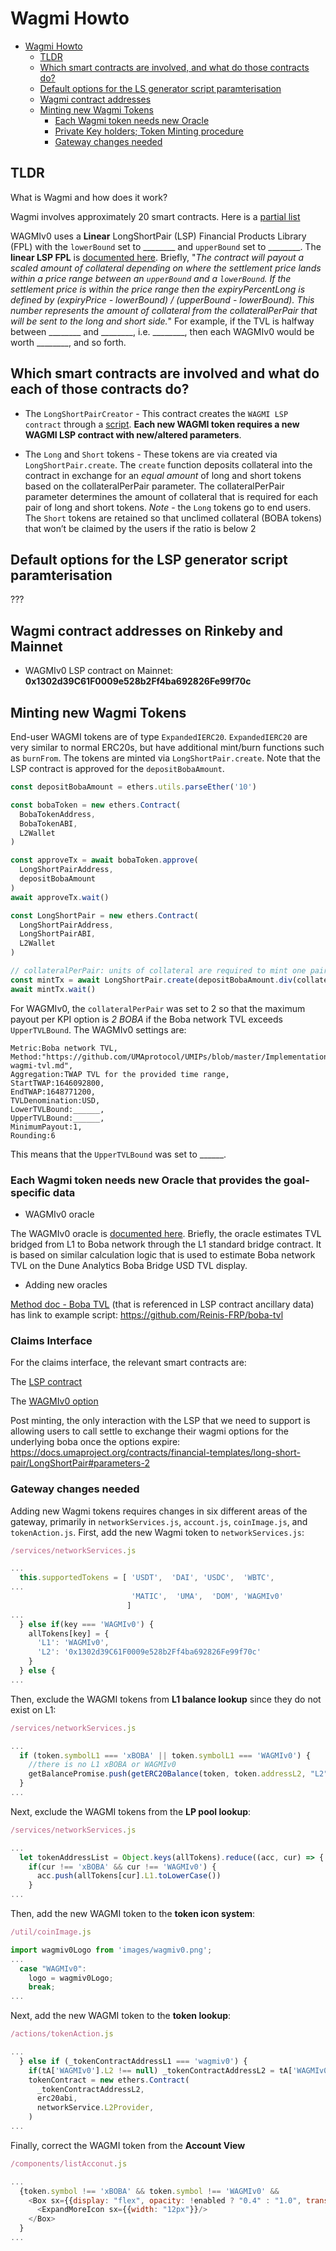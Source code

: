 # Wagmi Howto

- [Wagmi Howto](#wagmi-howto)
  * [TLDR](#tldr)
  * [Which smart contracts are involved, and what do those contracts do?](#which-smart-contracts-are-involved--and-what-do-those-contracts-do-)
  * [Default options for the LS generator script paramterisation](#default-options-for-the-ls-generator-script-paramterisation)
  * [Wagmi contract addresses](#wagmi-contract-addresses)
  * [Minting new Wagmi Tokens](#minting-new-wagmi-tokens)
    + [Each Wagmi token needs new Oracle](#each-wagmi-token-needs-new-oracle)
    + [Private Key holders; Token Minting procedure](#private-key-holders--token-minting-procedure)
    + [Gateway changes needed](#gateway-changes-needed)

## TLDR

What is Wagmi and how does it work?

Wagmi involves approximately 20 smart contracts. Here is a [partial list](https://github.com/UMAprotocol/protocol/blob/master/packages/core/networks/288.json)

WAGMIv0 uses a **Linear** LongShortPair (LSP) Financial Products Library (FPL) with the `lowerBound` set to ________ and `upperBound` set to ________. The **linear LSP FPL** is [documented here](https://github.com/UMAprotocol/protocol/blob/master/packages/core/contracts/financial-templates/common/financial-product-libraries/long-short-pair-libraries/LinearLongShortPairFinancialProductLibrary.sol). Briefly, "_The contract will payout a scaled amount of collateral depending on where the settlement price lands within a price range between an `upperBound` and a `lowerBound`. If the settlement price is within the price range then the expiryPercentLong is defined by (expiryPrice - lowerBound) / (upperBound - lowerBound). This number represents the amount of collateral from the collateralPerPair that will be sent to the long and short side._" For example, if the TVL is halfway between ________ and ________, i.e. ________, then each WAGMIv0 would be worth ________, and so forth.

## Which smart contracts are involved and what do each of those contracts do?

* The `LongShortPairCreator` - This contract creates the `WAGMI LSP contract` through a [script](https://github.com/UMAprotocol/launch-lsp). **Each new WAGMI token requires a new WAGMI LSP contract with new/altered parameters**.

* The `Long` and `Short` tokens - These tokens are via created via `LongShortPair.create`. The `create` function deposits collateral into the contract in exchange for an *equal amount* of long and short tokens based on the collateralPerPair parameter. The collateralPerPair parameter determines the amount of collateral that is required for each pair of long and short tokens. *Note* - the `Long` tokens go to end users. The `Short` tokens are retained so that unclimed collateral (BOBA tokens) that won’t be claimed by the users if the ratio is below 2

## Default options for the LSP generator script paramterisation

???

## Wagmi contract addresses on Rinkeby and Mainnet

* WAGMIv0 LSP contract on Mainnet: **0x1302d39C61F0009e528b2Ff4ba692826Fe99f70c**

## Minting new Wagmi Tokens

End-user WAGMI tokens are of type `ExpandedIERC20`. `ExpandedIERC20` are very similar to normal ERC20s, but have additional mint/burn functions such as `burnFrom`. The tokens are minted via `LongShortPair.create`. Note that the LSP contract is approved for the `depositBobaAmount`.

```js
const depositBobaAmount = ethers.utils.parseEther('10')

const bobaToken = new ethers.Contract(
  BobaTokenAddress,
  BobaTokenABI,
  L2Wallet
)

const approveTx = await bobaToken.approve(
  LongShortPairAddress,
  depositBobaAmount
)
await approveTx.wait()

const LongShortPair = new ethers.Contract(
  LongShortPairAddress,
  LongShortPairABI,
  L2Wallet
)

// collateralPerPair: units of collateral are required to mint one pair of synthetic tokens
const mintTx = await LongShortPair.create(depositBobaAmount.div(collateralPerPair)) 
await mintTx.wait()
```

For WAGMIv0, the `collateralPerPair` was set to 2 so that the maximum payout per KPI option is *2 BOBA* if the Boba network TVL exceeds `UpperTVLBound`. The WAGMIv0 settings are:

```
Metric:Boba network TVL,
Method:"https://github.com/UMAprotocol/UMIPs/blob/master/Implementations/boba-wagmi-tvl.md",
Aggregation:TWAP TVL for the provided time range,
StartTWAP:1646092800,
EndTWAP:1648771200,
TVLDenomination:USD,
LowerTVLBound:______,
UpperTVLBound:______,
MinimumPayout:1,
Rounding:6
```

This means that the `UpperTVLBound` was set to ______.

### Each Wagmi token needs new Oracle that provides the goal-specific data 

* WAGMIv0 oracle

The WAGMIv0 oracle is [documented here](https://github.com/UMAprotocol/UMIPs/blob/master/Implementations/boba-wagmi-tvl.md). Briefly, the oracle estimates TVL bridged from L1 to Boba network through the L1 standard bridge contract. It is based on similar calculation logic that is used to estimate Boba network TVL on the Dune Analytics Boba Bridge USD TVL display. 

* Adding new oracles

[Method doc - Boba TVL](https://github.com/UMAprotocol/UMIPs/blob/master/Implementations/boba-wagmi-tvl.md) (that is referenced in LSP contract ancillary data) has link to example script: https://github.com/Reinis-FRP/boba-tvl

### Claims Interface

For the claims interface, the relevant smart contracts are: 

The [LSP contract](https://blockexplorer.boba.network/address/0x5E9d23daa1b27754bd9BEc66B9E87FA0ce0470Ec/transactions)

The [WAGMIv0 option](https://blockexplorer.boba.network/tokens/0x1302d39C61F0009e528b2Ff4ba692826Fe99f70c/token-transfers)

Post minting, the only interaction with the LSP that we need to support is allowing users to call settle to exchange their wagmi options for the underlying boba once the options expire: https://docs.umaproject.org/contracts/financial-templates/long-short-pair/LongShortPair#parameters-2

### Gateway changes needed

Adding new Wagmi tokens requires changes in six different areas of the gateway, primarily in `networkServices.js`, `account.js`, `coinImage.js`, and `tokenAction.js`. First, add the new Wagmi token to `networkServices.js`:

```javascript
/services/networkServices.js

...
  this.supportedTokens = [ 'USDT',  'DAI', 'USDC',  'WBTC',
...
                           'MATIC',  'UMA',  'DOM', 'WAGMIv0'
                          ]
...
  } else if(key === 'WAGMIv0') {
    allTokens[key] = {
      'L1': 'WAGMIv0',
      'L2': '0x1302d39C61F0009e528b2Ff4ba692826Fe99f70c'
    }
  } else {
...
```

Then, exclude the WAGMI tokens from **L1 balance lookup** since they do not exist on L1:

```javascript
/services/networkServices.js

...
  if (token.symbolL1 === 'xBOBA' || token.symbolL1 === 'WAGMIv0') {
    //there is no L1 xBOBA or WAGMIv0
    getBalancePromise.push(getERC20Balance(token, token.addressL2, "L2", this.L2Provider))
  }
...
```

Next, exclude the WAGMI tokens from the **LP pool lookup**:

```javascript
/services/networkServices.js

...
  let tokenAddressList = Object.keys(allTokens).reduce((acc, cur) => {
    if(cur !== 'xBOBA' && cur !== 'WAGMIv0') {
      acc.push(allTokens[cur].L1.toLowerCase())
    }
...
```

Then, add the new WAGMI token to the **token icon system**:

```javascript
/util/coinImage.js

import wagmiv0Logo from 'images/wagmiv0.png';
...
  case "WAGMIv0":
    logo = wagmiv0Logo;
    break;
...
```

Next, add the new WAGMI token to the **token lookup**:

```javascript
/actions/tokenAction.js

...
  } else if (_tokenContractAddressL1 === 'wagmiv0') {
    if(tA['WAGMIv0'].L2 !== null) _tokenContractAddressL2 = tA['WAGMIv0'].L2.toLowerCase()
    tokenContract = new ethers.Contract(
      _tokenContractAddressL2, 
      erc20abi,
      networkService.L2Provider,
    )
...
```

Finally, correct the WAGMI token from the **Account View**

```javascript
/components/listAcconut.js

...
  {token.symbol !== 'xBOBA' && token.symbol !== 'WAGMIv0' &&
    <Box sx={{display: "flex", opacity: !enabled ? "0.4" : "1.0", transform: dropDownBox ? "rotate(-180deg)" : ""}}>
      <ExpandMoreIcon sx={{width: "12px"}}/>
    </Box>
  }
...
```
